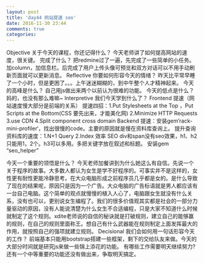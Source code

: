 ```yaml
---
layout: post
title: 'day44 网站提速 seo'
date: 2016-11-30 23:44
comments: true
categories: 
---
```

Objective
关于今天的课程，你还记得什么？
今天老师讲了如何提高网站的速度，很关键。
完成了什么？
把redmine过了一遍，先完成了一些简单的小任务。加column，加信息栏。后完成了用户上传头像可预览和双方对话可以不用手动刷新页面就可以更新消息。
Reflective
你要如何形容今天的情绪？
昨天比平常早睡了一个小时，但是更困了。。。上午迷迷糊糊的，到中午整个人才精神起来。
今天的高峰是什么？
自己用js做出来两个以前认为很难的功能。
今天的低点是什么？
妈的，也没有那么难嘛~
Interpretive
我们今天学到什么了？
Frontend 提速（网站速度慢大部分是前端的关系）
    提速四招：1.Put Stylesheets at the Top ，Put Scripts at the Bottom(CSS 要先出来，才能美化网)
             2.Minimize HTTP Requests
             3.use CDN
             4.Split component cross domain
Backend 提速：安装gem’rack-mini-profiler‘，找出很慢的code。主要的原因就是慢在资料库查询上。
        提升查询资料库的速度：1.N+1 Query
                          2.Index 效率
SEO div和span没有seo效果，h1、h2只能用1，2个。h3可以多用。多把关键字放在叙述和标题。
    安装gem “seo_helper”

今天一个重要的领悟是什么？
今天老师加餐讲到为什么她这么有自信。先说一个关于程序的故事。大多数人都认为女生是学不好程序的。可事实并不是这样的，女性更有耐性更能冷静思考。在大众电脑形成之前程序员几乎都是女的。是什么导致了现在的结果呢，原因只是因为一个广告。大众电脑的广告标语就是男人都应该有一台自己电脑。这个简单的观点就慢慢的植入人心了，电脑跟女生就没有什么关系，没有也可以，更别说女生编程了。我们的很多价值观其实都是社会的一部分力量驱动的原因，没有人能说清楚为什么女生不合适编程，只是大家不知道什么时候就制定了这个规则。xdite老师说的自信的秘诀就是打破规则，建立自己的能够赢的规则，在自己的规则里面称王。想自己有什么武器能在规则制定上面发挥最大的作用，就按照自己的强项就建立规则。
Decisional
我们会如何用一句话形容今天的工作？
前端基本只能用bootstrap搭建一些框架，剩下的交给队友来做。今天的大部分时间就是研究js来做一些锦上添花的功能。
有哪些工作需要明天继续努力?
还有一个中等重要的功能还没有做出来，争取明天搞定。